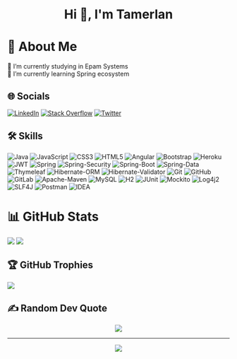 <h1 align="center">Hi 👋, I'm Tamerlan</h1>

# 💫 About Me

🔭 I’m currently studying in Epam Systems<br>
🌱 I’m currently learning Spring ecosystem<br>

## 🌐 Socials

[![LinkedIn](https://img.shields.io/badge/LinkedIn-%230077B5.svg?logo=linkedin&logoColor=white)](https://linkedin.com/in/tamerlan-hurbanov-18963523b)
[![Stack Overflow](https://img.shields.io/badge/-Stackoverflow-FE7A16?logo=stack-overflow&logoColor=white)](https://stackoverflow.com/users/19241779)
[![Twitter](https://img.shields.io/badge/Twitter-%231DA1F2.svg?logo=Twitter&logoColor=white)](https://twitter.com/DarkRymit)

## 🛠️ Skills

![Java](https://img.shields.io/badge/java-%23ED8B00.svg?style=for-the-badge&logo=openjdk&logoColor=white)
![JavaScript](https://img.shields.io/badge/javascript-%23323330.svg?style=for-the-badge&logo=javascript&logoColor=%23F7DF1E)
![CSS3](https://img.shields.io/badge/css3-%231572B6.svg?style=for-the-badge&logo=css3&logoColor=white)
![HTML5](https://img.shields.io/badge/html5-%23E34F26.svg?style=for-the-badge&logo=html5&logoColor=white)
![Angular](https://img.shields.io/badge/Angular-DD0031?style=for-the-badge&logo=angular&logoColor=white)
![Bootstrap](https://img.shields.io/badge/Bootstrap-563D7C?style=for-the-badge&logo=bootstrap&logoColor=white)
![Heroku](https://img.shields.io/badge/heroku-%23430098.svg?style=for-the-badge&logo=heroku&logoColor=white)
![JWT](https://img.shields.io/badge/JWT-black?style=for-the-badge&logo=JSON%20web%20tokens)
![Spring](https://img.shields.io/badge/spring-%236DB33F.svg?style=for-the-badge&logo=spring&logoColor=white)
![Spring-Security](https://img.shields.io/badge/Spring_Security-6DB33F?style=for-the-badge&logo=Spring-Security&logoColor=white)
![Spring-Boot](https://img.shields.io/badge/Spring_Boot-%236DB33F.svg?style=for-the-badge&logo=springboot&logoColor=white)
![Spring-Data](https://img.shields.io/badge/Spring_Data-%236DB33F.svg?style=for-the-badge&logo=spring&logoColor=white)
![Thymeleaf](https://img.shields.io/badge/Thymeleaf-%23005C0F.svg?style=for-the-badge&logo=Thymeleaf&logoColor=white)
![Hibernate-ORM](https://img.shields.io/badge/HIBERNATE_ORM-ffffff.svg?style=for-the-badge&logo=hibernate&logoColor=bcae79)
![Hibernate-Validator](https://img.shields.io/badge/HIBERNATE_VALIDATOR-ffffff.svg?style=for-the-badge&logo=hibernate&logoColor=bcae79)
![Git](https://img.shields.io/badge/GIT-E44C30?style=for-the-badge&logo=git&logoColor=white)
![GitHub](https://img.shields.io/badge/GitHub-000000.svg?style=for-the-badge&logo=github)
![GitLab](https://img.shields.io/badge/GitLab-cccccc.svg?style=for-the-badge&logo=gitlab)
![Apache-Maven](https://img.shields.io/badge/Apache%20Maven-C71A36?style=for-the-badge&logo=Apache%20Maven&logoColor=white)
![MySQL](https://img.shields.io/badge/mysql-00758f.svg?style=for-the-badge&logo=mysql&logoColor=white)
![H2](https://img.shields.io/badge/h2_database-011ddf.svg?style=for-the-badge)
![JUnit](https://img.shields.io/badge/JUNIT-ffffff.svg?style=for-the-badge&logo=junit5)
![Mockito](https://img.shields.io/badge/Mockito-82a13a.svg?style=for-the-badge)
![Log4j2](https://img.shields.io/badge/Log4j2-e65646.svg?style=for-the-badge)
![SLF4J](https://img.shields.io/badge/SLF4J-c3ffb8.svg?style=for-the-badge)
![Postman](https://img.shields.io/badge/Postman-FF6C37?style=for-the-badge&logo=postman&logoColor=white)
![IDEA](https://img.shields.io/badge/IntelliJ_IDEA-000000.svg?style=for-the-badge&logo=intellij-idea&logoColor=white)

# 📊 GitHub Stats

![](https://github-readme-stats.vercel.app/api?username=DarkRymit&theme=tokyonight&hide_title=true&hide_border=false&show_icons=true&include_all_commits=false&count_private=false&line_height=21)
![](https://github-readme-stats.vercel.app/api/top-langs/?username=DarkRymit&hide=html&theme=tokyonight&hide_border=false&include_all_commits=false&count_private=false&layout=compact)

## 🏆 GitHub Trophies

![](https://github-profile-trophy.vercel.app/?username=DarkRymit&theme=matrix&no-frame=false&no-bg=false&margin-w=4)

## ✍️ Random Dev Quote

<div align="center"> 
  
![](https://quotes-github-readme.vercel.app/api?type=vetical&theme=tokyonight)

</div>

---

<div align="center"> 
  
[![](https://visitcount.itsvg.in/api?id=DarkRymit&icon=5&color=0)](https://visitcount.itsvg.in)

</div>
